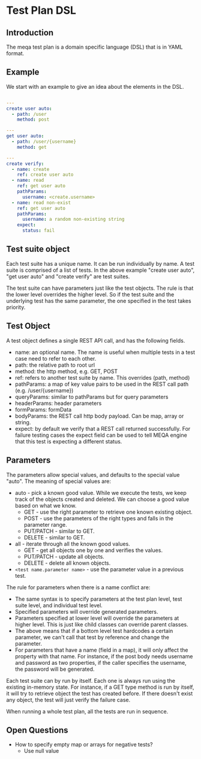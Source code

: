 # Test Plan DSL #

## Introduction
The meqa test plan is a domain specific language (DSL) that is in YAML format.

## Example
We start with an example to give an idea about the elements in the DSL.
```yaml

---
create user auto:
  - path: /user
    method: post

---
get user auto:
  - path: /user/{username}
    method: get

---
create verify:
  - name: create
    ref: create user auto
  - name: read
    ref: get user auto
    pathParams:
      username: <create.username>
  - name: read non-exist
    ref: get user auto
    pathParams:
      username: a random non-existing string
    expect:
      status: fail

```
## Test suite object
Each test suite has a unique name. It can be run individually by name. A test suite is comprised of a list
of tests. In the above example "create user auto", "get user auto" and "create verify" are test suites.

The test suite can have parameters just like the test objects. The rule is that the lower level overrides the
higher level. So if the test suite and the underlying test has the same parameter, the one specified in the test
takes priority.

## Test Object
A test object defines a single REST API call, and has the following fields.
* name: an optional name. The name is useful when multiple tests in a test case need to refer to each other.
* path: the relative path to root url
* method: the http method, e.g. GET, POST
* ref: refers to another test suite by name. This overrides (path, method)
* pathParams: a map of key value pairs to be used in the REST call path (e.g. /user/{username})
* queryParams: similar to pathParams but for query parameters
* headerParams: header parameters
* formParams: formData
* bodyParams: the REST call http body payload. Can be map, array or string.
* expect: by default we verify that a REST call returned successfully. For failure testing cases the expect field
          can be used to tell MEQA engine that this test is expecting a different status.

## Parameters
The parameters allow special values, and defaults to the special value "auto". The meaning of special values are:
* auto - pick a known good value. While we execute the tests, we keep track of the objects created and deleted. We can choose a good value based on what we know. 
    - GET - use the right parameter to retrieve one known existing object. 
    - POST - use the parameters of the right types and falls in the parameter range.
    - PUT/PATCH - similar to GET.
    - DELETE - similar to GET.
* all - iterate through all the known good values.
    - GET - get all objects one by one and verifies the values.
    - PUT/PATCH - update all objects.
    - DELETE - delete all known objects.
* `<test name.parameter name>` - use the parameter value in a previous test.

The rule for parameters when there is a name conflict are:
* The same syntax is to specify parameters at the test plan level, test suite level, and individual test level.
* Specified parameters will override generated parameters.
* Parameters specified at lower level will override the parameters at higher level. This is just like child classes can override parent classes.
* The above means that if a bottom level test hardcodes a certain parameter, we can't call that test by reference and change the parameter.
* For parameters that have a name (field in a map), it will only affect the property with that name. For instance, if the post body needs username and password as two properties, if the caller specifies the username, the password will be generated.

Each test suite can by run by itself. Each one is always run using the existing in-memory state. For instance, if a GET type method is run by itself, it will try to retrieve object the test has created before. If there doesn't exist any object, the test will just verify the failure case.

When running a whole test plan, all the tests are run in sequence.

## Open Questions
* How to specify empty map or arrays for negative tests?
    - Use null value